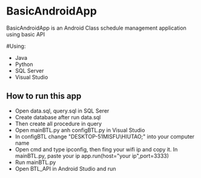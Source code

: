 # BasicAndroidApp
BasicAndroidApp is an Android Class schedule management application using basic API

#Using:
- Java
- Python
- SQL Server
- Visual Studio

## How to run this app
- Open data.sql, query.sql in SQL Serer
- Create database after run data.sql
- Then create all procedure in query
- Open mainBTL.py anh configBTL.py in Visual Studio
- In configBTL change "DESKTOP-51MISFU\HIUTAO;" into your computer name
- Open cmd and type ipconfig, then fing your wifi ip and copy it. In mainBTL.py, paste your ip app.run(host="your ip",port=3333) 
- Run mainBTL.py
- Open BTL_API in Android Studio and run

